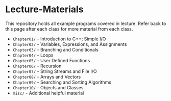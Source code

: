 # Lecture-Materials
This repository holds all example programs covered in lecture. Refer back to this page after each class for more material from each class.

- `Chapter01/` - Introduction to C++; Simple I/O
- `Chapter02/` - Variables, Expressions, and Assignments
- `Chapter03/` - Branching and Conditionals
- `Chapter04/` - Loops
- `Chapter05/` - User Defined Functions
- `Chapter06/` - Recursion
- `Chapter07/` - String Streams and File I/O
- `Chapter08/` - Arrays and Vectors
- `Chapter09/` - Searching and Sorting Algorithms
- `Chapter10/` - Objects and Classes
- `misc/` - Additional helpful material